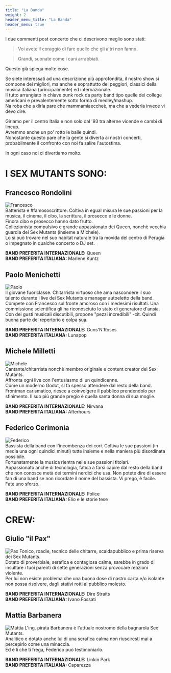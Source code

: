 ```yaml
---
title: "La Banda"
weight: 2
header_menu_title: "La Banda"
header_menu: true
---
```

I due commenti post concerto che ci descrivono meglio sono stati:  
  
>Voi avete il coraggio di fare quello che gli altri non fanno.  
  
>Grandi, suonate come i cani arrabbiati.  
  
Questo già spiega molte cose.  

Se siete interessati ad una descrizione più approfondita, il nostro show si compone dei migliori, ma anche e soprattutto dei peggiori, classici della musica italiana (principalmente) ed internazionale.  
Il tutto arrangiato in chiave punk rock da party band tipo quelle dei college americani e prevalentemente sotto forma di medley/mashup.  
Na roba che a dirla pare che mammamiaeccheè, ma che a vederla invece vi devo dire.  
  
Giriamo per il centro Italia e non solo dal '93 tra alterne vicende e cambi di lineup.  
Avremmo anche un po' rotto le balle quindi.  
Nonostante questo pare che la gente si diverta ai nostri concerti, probabilmente il confronto con noi fa salire l'autostima.  

In ogni caso noi ci divertiamo molto.

# I SEX MUTANTS SONO:

## Francesco Rondolini  

![Francesco](/rondo.png)  
Batterista e #famososcrittore. Coltiva in egual misura le sue passioni per la musica, il cinema, il cibo, la scrittura, il prosecco e le donne.  
Finora cibo e prosecco hanno dato frutto.  
Collezionista compulsivo e grande appassionato dei Queen, nonchè vecchia guardia dei Sex Mutants (insieme a Michele).  
Lo si può trovare nel suo habitat naturale tra la movida del centro di Perugia o impegnato in qualche concerto o DJ set.

**BAND PREFERITA INTERNAZIONALE:** Queen  
**BAND PREFERITA ITALIANA:** Marlene Kuntz  
  
## Paolo Menichetti  

![Paolo](/paolo.png)  
Il giovane fuoriclasse. Chitarrista virtuoso che ama nascondere il suo talento durante i live dei Sex Mutants e manager autoeletto della band.  
Compete con Francesco sul fronte amoroso con i medesimi risultati.
Una commissione scientifica gli ha riconosciuto lo stato di generatore d'ansia.  
Con dei gusti musicali discutibili, propone "pezzi incredibili" -cit.
Quindi buona parte del repertorio è colpa sua.
  
**BAND PREFERITA INTERNAZIONALE:** Guns'N'Roses  
**BAND PREFERITA ITALIANA:** Lunapop  
  
## Michele Milletti  

![Michele](/millo.png)  
Cantante/chitarrista nonchè membro originale e content creator dei Sex Mutants.  
Affronta ogni live con l'entusiasmo di un quindicenne.  
Come un moderno Godot, si fa spesso attendere dal resto della band.  
Frontman carismatico, riesce a coinvolgere il pubblico prendendolo per sfinimento.
Il suo più grande pregio è quella santa donna di sua moglie.
  
**BAND PREFERITA INTERNAZIONALE:** Nirvana  
**BAND PREFERITA ITALIANA:** Afterhours  
  
## Federico Cerimonia  

![Federico](/cero.png)  
Bassista della band con l'incombenza dei cori. Coltiva le sue passioni (in media una ogni quindici minuti) tutte insieme e nella maniera più disordinata possibile.  
Fortunatamente la musica rientra nelle sue passioni titolari.  
Appassionato anche di tecnologia, fatica a farsi capire dal resto della band che non conosce metà dei termini nerdici che usa.
Non potete dire di essere fan di una band se non ricordate il nome del bassista.
Vi prego, è facile.
Fate uno sforzo.

**BAND PREFERITA INTERNAZIONALE:** Police  
**BAND PREFERITA ITALIANA:** Elio e le storie tese  
  
# CREW:
  
## Giulio "il Pax"  

![Pax](/pax.png) 
Fonico, roadie, tecnico delle chitarre, scaldapubblico e prima riserva dei Sex Mutants.  
Dotato di proverbiale, serafica e contagiosa calma, sarebbe in grado di insultare i tuoi parenti di sette generazioni senza provocare reazioni violente.  
Per lui non esiste problema che una buona dose di nastro carta e/o isolante non possa risolvere, dagli stativi rotti al pubblico molesto.

**BAND PREFERITA INTERNAZIONALE:** Dire Straits  
**BAND PREFERITA ITALIANA:** Ivano Fossati  
  
## Mattia Barbanera  

![Mattia](/mattia.png)
L'ing. pirata Barbanera è l'attuale nostromo della bagnarola Sex Mutants.  
Analitico e dotato anche lui di una serafica calma non riusciresti mai a percepirlo come una minaccia.  
Ed è li che ti frega, Federico può testimoniarlo.

**BAND PREFERITA INTERNAZIONALE:** Linkin Park  
**BAND PREFERITA ITALIANA:** Caparezza